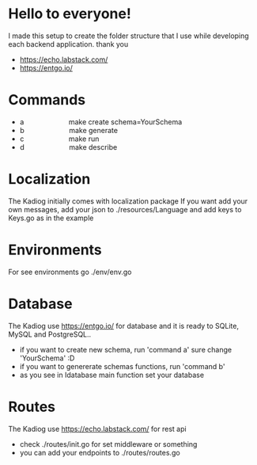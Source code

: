 # Hello to everyone!
I made this setup to create the folder structure that I use while developing each backend application.
thank you

- https://echo.labstack.com/
- https://entgo.io/


# Commands

- a &nbsp; &nbsp; &nbsp; &nbsp; &nbsp; &nbsp; &nbsp; &nbsp; &nbsp; &nbsp; &nbsp; make create schema=YourSchema 
- b &nbsp; &nbsp; &nbsp; &nbsp; &nbsp; &nbsp; &nbsp; &nbsp; &nbsp; &nbsp; &nbsp; make generate
- c &nbsp; &nbsp; &nbsp; &nbsp; &nbsp; &nbsp; &nbsp; &nbsp; &nbsp; &nbsp; &nbsp; make run
- d &nbsp; &nbsp; &nbsp; &nbsp; &nbsp; &nbsp; &nbsp; &nbsp; &nbsp; &nbsp; &nbsp; make describe


# Localization

The Kadiog initially comes with localization package
If you want add your own messages, add your json to ./resources/Language and add keys to Keys.go as in the example


# Environments

For see environments go ./env/env.go


# Database

The Kadiog use https://entgo.io/ for database and it is ready to SQLite, MySQL and PostgreSQL.. 
- if you want to create new schema, run 'command a' sure change 'YourSchema' :D
- if you want to genererate schemas functions, run 'command b'
- as you see in Idatabase main function set your database


# Routes

The Kadiog use https://echo.labstack.com/ for rest api

- check ./routes/init.go for set middleware or something
- you can add your endpoints to ./routes/routes.go 